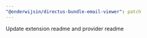 ```yaml
---
"@onderwijsin/directus-bundle-email-viewer": patch
---
```


Update extension readme and provider readme
